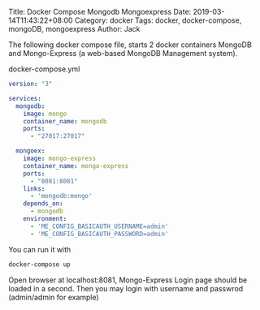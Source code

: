 Title: Docker Compose Mongodb Mongoexpress
Date: 2019-03-14T11:43:22+08:00
Category: docker
Tags: docker, docker-compose, mongoDB, mongoexpress
Author: Jack

The following docker compose file, starts 2 docker containers MongoDB and Mongo-Express (a web-based MongoDB Management system).

docker-compose.yml
```yaml
version: "3"

services:
  mongodb:
    image: mongo
    container_name: mongodb
    ports:
      - "27017:27017"

  mongoex:
    image: mongo-express
    container_name: mongo-express
    ports:
      - "8081:8081"
    links:
      - 'mongodb:mongo'
    depends_on:
      - mongodb
    environment:
      - 'ME_CONFIG_BASICAUTH_USERNAME=admin'
      - 'ME_CONFIG_BASICAUTH_PASSWORD=admin'
```

You can run it with
```bash
docker-compose up
```

Open browser at localhost:8081, Mongo-Express Login page should be loaded in a second. Then you may login with username and passwrod (admin/admin for example)
